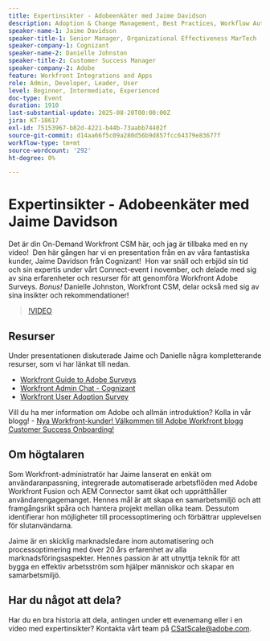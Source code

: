 ```yaml
---
title: Expertinsikter - Adobeenkäter med Jaime Davidson
description: Adoption & Change Management, Best Practices, Workflow Automation (allt passar bra eftersom sessionen handlar om antagandeundersökningar, optimering och skalningsprocesser
speaker-name-1: Jaime Davidson
speaker-title-1: Senior Manager, Organizational Effectiveness MarTech
speaker-company-1: Cognizant
speaker-name-2: Danielle Johnston
speaker-title-2: Customer Success Manager
speaker-company-2: Adobe
feature: Workfront Integrations and Apps
role: Admin, Developer, Leader, User
level: Beginner, Intermediate, Experienced
doc-type: Event
duration: 1910
last-substantial-update: 2025-08-20T00:00:00Z
jira: KT-18617
exl-id: 75153967-b82d-4221-b44b-73aabb74402f
source-git-commit: d14aa66f5c09a280d56b9d857fcc64379e83677f
workflow-type: tm+mt
source-wordcount: '292'
ht-degree: 0%

---
```


# Expertinsikter - Adobeenkäter med Jaime Davidson

Det är din On-Demand Workfront CSM här, och jag är tillbaka med en ny video!  Den här gången har vi en presentation från en av våra fantastiska kunder, Jaime Davidson från Cognizant!  Hon var snäll och erbjöd sin tid och sin expertis under vårt Connect-event i november, och delade med sig av sina erfarenheter och resurser för att genomföra Workfront Adobe Surveys. *Bonus!* Danielle Johnston, Workfront CSM, delar också med sig av sina insikter och rekommendationer!

>[!VIDEO](https://video.tv.adobe.com/v/3469954/?learn=on&enablevpops&captions=swe)

## Resurser

Under presentationen diskuterade Jaime och Danielle några kompletterande resurser, som vi har länkat till nedan.

* [Workfront Guide to Adobe Surveys](https://cdn.experience.workfront.com/Training/Guides/Customer+Success+at+Scale/Workfront+Guide+to+Adoption+Surveys)
* [Workfront Admin Chat - Cognizant](https://cdn.experience.workfront.com/Training/Guides/Customer+Success+at+Scale/Workfront+-+Admin+Chat+20231113+final+GBC)
* [Workfront User Adoption Survey](https://cdn.experience.workfront.com/Training/Guides/Customer+Success+at+Scale/Workfront+User+Adoption+Survey+2022+final_Admin+chat)

Vill du ha mer information om Adobe och allmän introduktion? Kolla in vår blogg! - [Nya Workfront-kunder! Välkommen till Adobe Workfront blogg Customer Success Onboarding!](https://experienceleaguecommunities.adobe.com/t5/workfront-blogs/new-workfront-customers-welcome-to-the-adobe-workfront-customer/ba-p/635927)

## Om högtalaren

Som Workfront-administratör har Jaime lanserat en enkät om användaranpassning, integrerade automatiserade arbetsflöden med Adobe Workfront Fusion och AEM Connector samt ökat och upprätthåller användarengagemanget. Hennes mål är att skapa en samarbetsmiljö och att framgångsrikt spåra och hantera projekt mellan olika team. Dessutom identifierar hon möjligheter till processoptimering och förbättrar upplevelsen för slutanvändarna.

Jaime är en skicklig marknadsledare inom automatisering och processoptimering med över 20 års erfarenhet av alla marknadsföringsaspekter. Hennes passion är att utnyttja teknik för att bygga en effektiv arbetsström som hjälper människor och skapar en samarbetsmiljö.

## Har du något att dela?

Har du en bra historia att dela, antingen under ett evenemang eller i en video med expertinsikter? Kontakta vårt team på [CSatScale@adobe.com](mailto:CSatScale@adobe.com).
